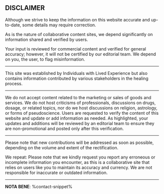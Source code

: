 ## DISCLAIMER

Although we strive to keep the information on this website accurate and up-to-date, some details may require correction.

As is the nature of collaborative content sites, we depend significantly on information shared and verified by users.

Your input is reviewed for commercial content and verified for general accuracy; however, it will not be certified by our editorial team. We depend on you, the user, to flag misinformation.

<!--more-->

---

This site was established by Individuals with Lived Experience but also contains information contributed by various stakeholders in the healing process.

---

We do not accept content related to the marketing or sales of goods and services. We do not host criticisms of professionals, discussions on drugs, dosage, or related topics, nor do we host discussions on religion, astrology, or forms of pseudoscience. Users are requested to verify the content of this website and update or add information as needed. As highlighted, your updates and additions will be reviewed by an editorial team to ensure they are non-promotional and posted only after this verification.

---
 
Please note that new contributions will be addressed as soon as possible, depending on the volume and extent of the rectification.

We repeat: Please note that we kindly request you report any erroneous or incomplete information you encounter, as this is a collaborative site that relies on users like you to maintain its accuracy and currency. We are not responsible for inaccurate or outdated information.

---

**NOTA BENE**: %contact-snippet%
